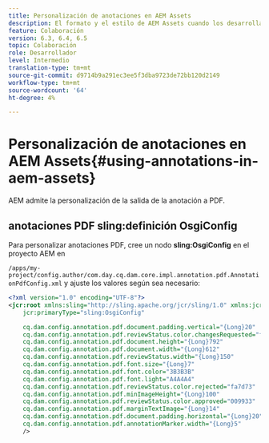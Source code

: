 ```yaml
---
title: Personalización de anotaciones en AEM Assets
description: El formato y el estilo de AEM Assets cuando los desarrolladores de AEM pueden configurar la salida a PDF.
feature: Colaboración
version: 6.3, 6.4, 6.5
topic: Colaboración
role: Desarrollador
level: Intermedio
translation-type: tm+mt
source-git-commit: d9714b9a291ec3ee5f3dba9723de72bb120d2149
workflow-type: tm+mt
source-wordcount: '64'
ht-degree: 4%

---
```



# Personalización de anotaciones en AEM Assets{#using-annotations-in-aem-assets}

AEM admite la personalización de la salida de la anotación a PDF.

## anotaciones PDF sling:definición OsgiConfig

Para personalizar anotaciones PDF, cree un nodo **sling:OsgiConfig** en el proyecto AEM en

`/apps/my-project/config.author/com.day.cq.dam.core.impl.annotation.pdf.AnnotationPdfConfig.xml` y ajuste los valores según sea necesario:

```xml
<?xml version="1.0" encoding="UTF-8"?>
<jcr:root xmlns:sling="http://sling.apache.org/jcr/sling/1.0" xmlns:jcr="http://www.jcp.org/jcr/1.0"
    jcr:primaryType="sling:OsgiConfig"

    cq.dam.config.annotation.pdf.document.padding.vertical="{Long}20"
    cq.dam.config.annotation.pdf.reviewStatus.color.changesRequested="fad269"
    cq.dam.config.annotation.pdf.document.height="{Long}792"
    cq.dam.config.annotation.pdf.document.width="{Long}612"
    cq.dam.config.annotation.pdf.reviewStatus.width="{Long}150"
    cq.dam.config.annotation.pdf.font.size="{Long}7"
    cq.dam.config.annotation.pdf.font.color="3B3B3B"
    cq.dam.config.annotation.pdf.font.light="A4A4A4"
    cq.dam.config.annotation.pdf.reviewStatus.color.rejected="fa7d73"
    cq.dam.config.annotation.pdf.minImageHeight="{Long}100"
    cq.dam.config.annotation.pdf.reviewStatus.color.approved="009933"
    cq.dam.config.annotation.pdf.marginTextImage="{Long}14"
    cq.dam.config.annotation.pdf.document.padding.horizontal="{Long}20"
    cq.dam.config.annotation.pdf.annotationMarker.width="{Long}5"
    />
```
